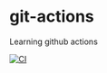 # git-actions
Learning github actions

[![CI](https://github.com/alxxdev/git-actions/actions/workflows/basic.yml/badge.svg)](https://github.com/alxxdev/git-actions/actions/workflows/basic.yml)
